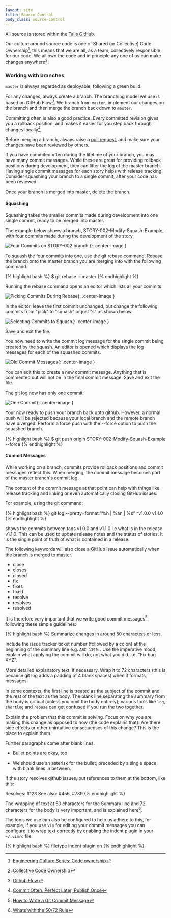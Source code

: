 ```yaml
---
layout: site
title: Source Control
body_class: source-control
---
```



All source is stored within the [Talis GitHub](https://github.com/talis).

Our culture around source code is one of Shared (or Collective) Code Ownership[^1], this means that we are all, as a team, collectively responsible for our code. We all own the code and in principle any one of us can make changes anywhere[^2]. 

### Working with branches

`master` is always regarded as deployable, following a green build.

For any changes, always create a branch. The branching model we use is based on GitHub Flow[^3]. We branch from `master`, implement our changes on the branch and then merge the branch back down to `master`.

Committing often is also a good practice. Every committed revision gives you a rollback position, and makes it easier for you step back through changes locally[^4].

Before merging a branch, always raise a [pull request](code-reviews.html), and make sure your changes have been reviewed by others.

If you have commited often during the lifetime of your branch, you may have many commit messages. While these are great for providing rollback positions during development, they can litter the log of the master branch. Having single commit messages for each story helps with release tracking. Consider squashing your branch to a single commit, after your code has been reviewed.   

Once your branch is merged into master, delete the branch.

#### Squashing

Squashing takes the smaller commits made during development into one single commit, ready to be merged into master.

The example  below shows a branch, STORY-002-Modify-Squash-Example, with four commits made during the development of the story.

![Four Commits on STORY-002 branch.](/images/topics/squash/squash_example_001.png){: .center-image }

To squash the four commits into one, use the git rebase command. Rebase the branch onto the master branch you are merging into with the following command:

{% highlight bash %}
$ git rebase -i master
{% endhighlight %}

Running the rebase command opens an editor which lists all your commits:

![Picking Commits During Rebase](/images/topics/squash/squash_example_002.png){: .center-image }

In the editor, leave the first commit unchanged, but change the following commits from "pick" to "squash" or just "s" as shown below.

![Selecting Commits to Squash](/images/topics/squash/squash_example_003.png){: .center-image }

Save and exit the file.

You now need to write the commit log message for the single commit being created by the squash. An editor is opened which displays the log messages for each of the squashed commits. 

![Old Commit Messages](/images/topics/squash/squash_example_004.png){: .center-image }

You can edit this to create a new commit message. Anything that is commented out will not be in the final commit message. Save and exit the file.

The git log now has only one commit:

![One Commit](/images/topics/squash/squash_example_005.png){: .center-image }

Your now ready to push your branch back upto github. However, a normal push will be rejected because your local branch and the remote branch have diverged. Perform a force push with the --force option to push the squashed branch.

{% highlight bash %}
$ git push origin STORY-002-Modify-Squash-Example --force
{% endhighlight %}

#### Commit Messages

While working on a branch, commits provide rollback positions and commit messages reflect this. When merging, the commit message becomes part of the master branch's commit log. 

The content of the commit message at that point can help with things like release tracking and linking or even automatically closing GitHub issues.

For example, using the git command:

{% highlight bash %}
git log --pretty=format:"%h | %an | %s" ^v1.0.0 v1.1.0
{% endhighlight %}

shows the commits between tags v1.0.0 and v1.1.0 i.e what is in the release v1.1.0. This can be used to update release notes and the status of stories. It is the single point of truth of what is contained in a release.

The following keywords will also close a GitHub issue automatically when the branch is merged to master.

<ul>
	<li>close</li>
	<li>closes</li>
	<li>closed</li>
	<li>fix</li>
	<li>fixes</li>
	<li>fixed</li>
	<li>resolve</li>
	<li>resolves</li>
	<li>resolved</li>
</ul>

It is therefore very important that we write good commit messages[^5], following these simple guidelines:

{% highlight bash %}
Summarize changes in around 50 characters or less. 

Include the issue tracker ticket number (followed by a colon) at the beginning of the summary line e.g. `ABC-1390:`. Use the imperative mood, explain what applying the commit will do, not what you did. i.e. "Fix bug XYZ".

More detailed explanatory text, if necessary. Wrap it to 72
characters (this is because git log adds a padding of 4 blank spaces) when it formats messages. 

In some contexts, the first line is treated as the
subject of the commit and the rest of the text as the body. The
blank line separating the summary from the body is critical (unless
you omit the body entirely); various tools like `log`, `shortlog`
and `rebase` can get confused if you run the two together.

Explain the problem that this commit is solving. Focus on why you
are making this change as opposed to how (the code explains that).
Are there side effects or other unintuitive consequenses of this
change? This is the place to explain them.

Further paragraphs come after blank lines.

 * Bullet points are okay, too

 * We should use an asterisk for the bullet, preceded
   by a single space, with blank lines in between.

If the story resolves github issues, put references to them at the bottom,
like this:

Resolves: #123
See also: #456, #789
{% endhighlight %}

The wrapping of text at 50 characters for the Summary line and 72 characters for the body is very important, and is explained here[^6].

The tools we use can also be configured to help us adhere to this, for example, if you use `Vim` for editing your commit messages you can configure it to wrap text correctly by enabling the indent plugin in your `~/.vimrc` file:

{% highlight bash %}
filetype indent plugin on
{% endhighlight %}


[^1]: [Engineering Culture Series: Code ownership](https://code.facebook.com/posts/263824650408138/engineering-culture-series-code-ownership/)
[^2]: [Collective Code Ownership](http://www.jamesshore.com/Agile-Book/collective_code_ownership.html)
[^3]: [Github Flow](https://guides.github.com/introduction/flow/)
[^4]: [Commit Often, Perfect Later, Publish Once](https://sethrobertson.github.io/GitBestPractices/)
[^5]: [How to Write a Git Commit Message](http://chris.beams.io/posts/git-commit/)
[^6]: [Whats with the 50/72 Rule](https://medium.com/@preslavrachev/what-s-with-the-50-72-rule-8a906f61f09c)